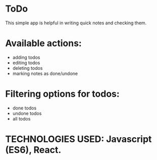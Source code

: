 # ToDo
This simple app is helpful in writing quick notes and checking them.
# Available actions:
- adding todos
- editing todos
- deleting todos
- marking notes as done/undone
# Filtering options for todos:
- done todos
- undone todos
- all todos
# TECHNOLOGIES USED: Javascript (ES6), React.
